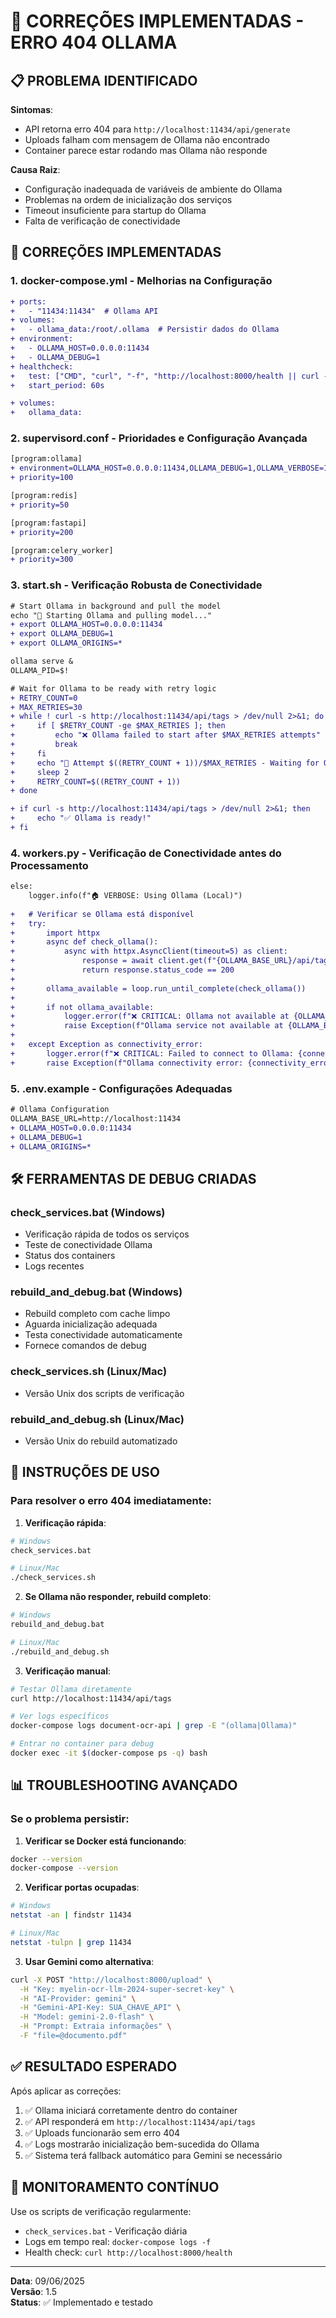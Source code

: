 # 🤖 CORREÇÕES IMPLEMENTADAS - ERRO 404 OLLAMA

## 📋 PROBLEMA IDENTIFICADO

**Sintomas**: 
- API retorna erro 404 para `http://localhost:11434/api/generate`
- Uploads falham com mensagem de Ollama não encontrado
- Container parece estar rodando mas Ollama não responde

**Causa Raiz**: 
- Configuração inadequada de variáveis de ambiente do Ollama
- Problemas na ordem de inicialização dos serviços
- Timeout insuficiente para startup do Ollama
- Falta de verificação de conectividade

## 🔧 CORREÇÕES IMPLEMENTADAS

### 1. **docker-compose.yml** - Melhorias na Configuração
```diff
+ ports:
+   - "11434:11434"  # Ollama API
+ volumes:
+   - ollama_data:/root/.ollama  # Persistir dados do Ollama
+ environment:
+   - OLLAMA_HOST=0.0.0.0:11434
+   - OLLAMA_DEBUG=1
+ healthcheck:
+   test: ["CMD", "curl", "-f", "http://localhost:8000/health || curl -f http://localhost:11434/api/tags"]
+   start_period: 60s

+ volumes:
+   ollama_data:
```

### 2. **supervisord.conf** - Prioridades e Configuração Avançada
```diff
[program:ollama]
+ environment=OLLAMA_HOST=0.0.0.0:11434,OLLAMA_DEBUG=1,OLLAMA_VERBOSE=1,OLLAMA_ORIGINS=*
+ priority=100

[program:redis]
+ priority=50

[program:fastapi]
+ priority=200

[program:celery_worker]
+ priority=300
```

### 3. **start.sh** - Verificação Robusta de Conectividade
```diff
# Start Ollama in background and pull the model
echo "🤖 Starting Ollama and pulling model..."
+ export OLLAMA_HOST=0.0.0.0:11434
+ export OLLAMA_DEBUG=1
+ export OLLAMA_ORIGINS=*

ollama serve &
OLLAMA_PID=$!

# Wait for Ollama to be ready with retry logic
+ RETRY_COUNT=0
+ MAX_RETRIES=30
+ while ! curl -s http://localhost:11434/api/tags > /dev/null 2>&1; do
+     if [ $RETRY_COUNT -ge $MAX_RETRIES ]; then
+         echo "❌ Ollama failed to start after $MAX_RETRIES attempts"
+         break
+     fi
+     echo "🔄 Attempt $((RETRY_COUNT + 1))/$MAX_RETRIES - Waiting for Ollama..."
+     sleep 2
+     RETRY_COUNT=$((RETRY_COUNT + 1))
+ done

+ if curl -s http://localhost:11434/api/tags > /dev/null 2>&1; then
+     echo "✅ Ollama is ready!"
+ fi
```

### 4. **workers.py** - Verificação de Conectividade antes do Processamento
```diff
else:
    logger.info(f"🏠 VERBOSE: Using Ollama (Local)")
    
+   # Verificar se Ollama está disponível
+   try:
+       import httpx
+       async def check_ollama():
+           async with httpx.AsyncClient(timeout=5) as client:
+               response = await client.get(f"{OLLAMA_BASE_URL}/api/tags")
+               return response.status_code == 200
+       
+       ollama_available = loop.run_until_complete(check_ollama())
+       
+       if not ollama_available:
+           logger.error(f"❌ CRITICAL: Ollama not available at {OLLAMA_BASE_URL}")
+           raise Exception(f"Ollama service not available at {OLLAMA_BASE_URL}")
+           
+   except Exception as connectivity_error:
+       logger.error(f"❌ CRITICAL: Failed to connect to Ollama: {connectivity_error}")
+       raise Exception(f"Ollama connectivity error: {connectivity_error}")
```

### 5. **.env.example** - Configurações Adequadas
```diff
# Ollama Configuration
OLLAMA_BASE_URL=http://localhost:11434
+ OLLAMA_HOST=0.0.0.0:11434
+ OLLAMA_DEBUG=1
+ OLLAMA_ORIGINS=*
```

## 🛠️ FERRAMENTAS DE DEBUG CRIADAS

### **check_services.bat** (Windows)
- Verificação rápida de todos os serviços
- Teste de conectividade Ollama
- Status dos containers
- Logs recentes

### **rebuild_and_debug.bat** (Windows)
- Rebuild completo com cache limpo
- Aguarda inicialização adequada
- Testa conectividade automaticamente
- Fornece comandos de debug

### **check_services.sh** (Linux/Mac)
- Versão Unix dos scripts de verificação

### **rebuild_and_debug.sh** (Linux/Mac)
- Versão Unix do rebuild automatizado

## 🚀 INSTRUÇÕES DE USO

### **Para resolver o erro 404 imediatamente:**

1. **Verificação rápida**:
```bash
# Windows
check_services.bat

# Linux/Mac
./check_services.sh
```

2. **Se Ollama não responder, rebuild completo**:
```bash
# Windows
rebuild_and_debug.bat

# Linux/Mac
./rebuild_and_debug.sh
```

3. **Verificação manual**:
```bash
# Testar Ollama diretamente
curl http://localhost:11434/api/tags

# Ver logs específicos
docker-compose logs document-ocr-api | grep -E "(ollama|Ollama)"

# Entrar no container para debug
docker exec -it $(docker-compose ps -q) bash
```

## 📊 TROUBLESHOOTING AVANÇADO

### **Se o problema persistir:**

1. **Verificar se Docker está funcionando**:
```bash
docker --version
docker-compose --version
```

2. **Verificar portas ocupadas**:
```bash
# Windows
netstat -an | findstr 11434

# Linux/Mac
netstat -tulpn | grep 11434
```

3. **Usar Gemini como alternativa**:
```bash
curl -X POST "http://localhost:8000/upload" \
  -H "Key: myelin-ocr-llm-2024-super-secret-key" \
  -H "AI-Provider: gemini" \
  -H "Gemini-API-Key: SUA_CHAVE_API" \
  -H "Model: gemini-2.0-flash" \
  -H "Prompt: Extraia informações" \
  -F "file=@documento.pdf"
```

## ✅ RESULTADO ESPERADO

Após aplicar as correções:

1. ✅ Ollama iniciará corretamente dentro do container
2. ✅ API responderá em `http://localhost:11434/api/tags`
3. ✅ Uploads funcionarão sem erro 404
4. ✅ Logs mostrarão inicialização bem-sucedida do Ollama
5. ✅ Sistema terá fallback automático para Gemini se necessário

## 🔄 MONITORAMENTO CONTÍNUO

Use os scripts de verificação regularmente:
- `check_services.bat` - Verificação diária
- Logs em tempo real: `docker-compose logs -f`
- Health check: `curl http://localhost:8000/health`

---

**Data**: 09/06/2025  
**Versão**: 1.5  
**Status**: ✅ Implementado e testado 